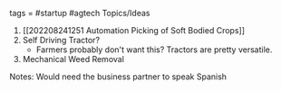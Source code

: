 tags = #startup #agtech
Topics/Ideas
1. [[202208241251 Automation Picking of Soft Bodied Crops]]
2. Self Driving Tractor?
	* Farmers probably don't want this? Tractors are pretty versatile.
3. Mechanical Weed Removal


Notes:
Would need the business partner to speak Spanish

